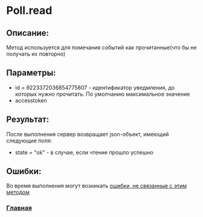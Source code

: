 # Poll.read

## Описание:
Метод используется для помечания событий как прочитанные(что бы не получать их повторно)

## Параметры:
* id = 9223372036854775807 - идентификатор уведмления, до которых нужно прочитать. По умолчанию максимальное значение
* accesstoken

## Результат:
После выполнения сервер возвращает json-объект, имеющий следующие поля:
* state = "ok" - в случае, если чтение прошло успешно

## Ошибки:
Во время выполнения могут возникать [ошибки, не связанные с этим методом](../errors.md "Список ошибок")

### [Главная](../docs.md "Главная страница документации")